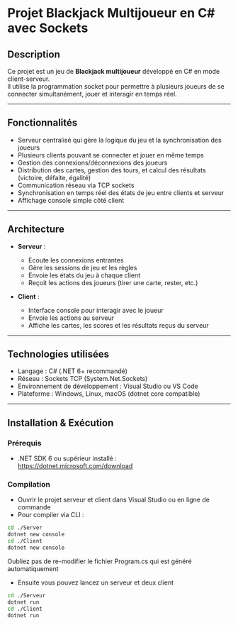 # Projet Blackjack Multijoueur en C# avec Sockets

## Description

Ce projet est un jeu de **Blackjack multijoueur** développé en C# en mode client-serveur.  
Il utilise la programmation socket pour permettre à plusieurs joueurs de se connecter simultanément, jouer et interagir en temps réel.

---

## Fonctionnalités

- Serveur centralisé qui gère la logique du jeu et la synchronisation des joueurs
- Plusieurs clients pouvant se connecter et jouer en même temps
- Gestion des connexions/déconnexions des joueurs
- Distribution des cartes, gestion des tours, et calcul des résultats (victoire, défaite, égalité)
- Communication réseau via TCP sockets
- Synchronisation en temps réel des états de jeu entre clients et serveur
- Affichage console simple côté client

---

## Architecture

- **Serveur** :  
  - Ecoute les connexions entrantes  
  - Gère les sessions de jeu et les règles  
  - Envoie les états du jeu à chaque client  
  - Reçoit les actions des joueurs (tirer une carte, rester, etc.)

- **Client** :  
  - Interface console pour interagir avec le joueur  
  - Envoie les actions au serveur  
  - Affiche les cartes, les scores et les résultats reçus du serveur

---

## Technologies utilisées

- Langage : C# (.NET 6+ recommandé)
- Réseau : Sockets TCP (System.Net.Sockets)
- Environnement de développement : Visual Studio ou VS Code
- Plateforme : Windows, Linux, macOS (dotnet core compatible)

---

## Installation & Exécution

### Prérequis

- .NET SDK 6 ou supérieur installé : https://dotnet.microsoft.com/download

### Compilation

- Ouvrir le projet serveur et client dans Visual Studio ou en ligne de commande
- Pour compiler via CLI :

```bash
cd ./Server
dotnet new console
cd ./Client
dotnet new console
```
Oubliez pas de re-modifier le fichier Program.cs qui est généré automatiquement 

- Ensuite vous pouvez lancez un serveur et deux client
```bash
cd ./Serveur
dotnet run
cd ./Client
dotnet run
```
